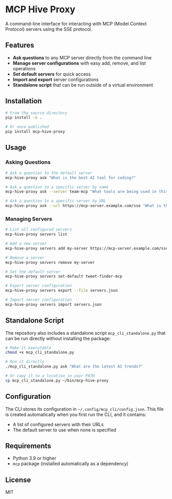 # MCP Hive Proxy

A command-line interface for interacting with MCP (Model Context Protocol) servers using the SSE protocol.

## Features

- **Ask questions** to any MCP server directly from the command line
- **Manage server configurations** with easy add, remove, and list operations
- **Set default servers** for quick access
- **Import and export** server configurations
- **Standalone script** that can be run outside of a virtual environment

## Installation

```bash
# From the source directory
pip install -e .

# Or once published
pip install mcp-hive-proxy
```

## Usage

### Asking Questions

```bash
# Ask a question to the default server
mcp-hive-proxy ask "What is the best AI tool for coding?"

# Ask a question to a specific server by name
mcp-hive-proxy ask --server team-mcp "What tools are being used in this team room?"

# Ask a question to a specific server by URL
mcp-hive-proxy ask --url https://mcp-server.example.com/sse "What is the weather today?"
```

### Managing Servers

```bash
# List all configured servers
mcp-hive-proxy servers list

# Add a new server
mcp-hive-proxy servers add my-server https://mcp-server.example.com/sse

# Remove a server
mcp-hive-proxy servers remove my-server

# Set the default server
mcp-hive-proxy servers set-default tweet-finder-mcp

# Export server configuration
mcp-hive-proxy servers export --file servers.json

# Import server configuration
mcp-hive-proxy servers import servers.json
```

## Standalone Script

The repository also includes a standalone script `mcp_cli_standalone.py` that can be run directly without installing the package:

```bash
# Make it executable
chmod +x mcp_cli_standalone.py

# Run it directly
./mcp_cli_standalone.py ask "What are the latest AI trends?"

# Or copy it to a location in your PATH
cp mcp_cli_standalone.py ~/bin/mcp-hive-proxy
```

## Configuration

The CLI stores its configuration in `~/.config/mcp_cli/config.json`. This file is created automatically when you first run the CLI, and it contains:

- A list of configured servers with their URLs
- The default server to use when none is specified

## Requirements

- Python 3.9 or higher
- `mcp` package (installed automatically as a dependency)

## License

MIT
